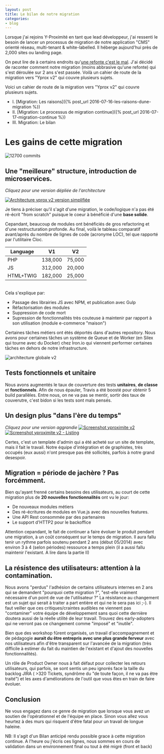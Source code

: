 ```yaml
---
layout: post
title: Le bilan de notre migration
categories:
- blog
---
```


Lorsque j'ai rejoins Y-Proximité en tant que lead développeur, j'ai ressenti le besoin de lancer un processus de migration de notre application "CMS" orienté réseau, multi-tenant & white-labelled. Il héberge aujourd'hui près de 2,000 sites ou landing page.

On peut lire de à certains endroits qu'[une refonte c'est le mal](http://www.joelonsoftware.com/articles/fog0000000069.html). J'ai décidé de raconter comment notre migration (moins abbrasive qu'une refonte) qui s'est déroulée sur 2 ans s'est passée. Voilà un cahier de route de la migration vers "Yprox v2" qui couvre plusieurs sujets.

Voici un cahier de route de la migration vers "Yprox v2" qui couvre plusieurs sujets.

* I. [Migration: Les raisons]({% post_url 2016-07-16-les-raisons-dune-migration %})
* II. [Migration: Le processus de migration continue]({% post_url 2016-07-17-migration-continue %})
* III. Migration: Le bilan

# Les gains de cette migration

![12700 commits](/assets/images/yprox_github_stats.png)


## Une "meilleure" structure, introduction de microservices.
_Cliquez pour une version dépliée de l'architecture_

[![Architecture yprox v2 version simplifiée](/assets/images/yprox_architecture_v2.png)](https://www.evernote.com/l/ARGX1eBvtjFLCKMrVYdtkgAmmnsbCa8ow_Q)

Je tiens à préciser qu'il s'agit d'une migration, le code/logique n'a pas été ré-écrit "from scratch" puisque le coeur à bénéficié d'une **base solide**.

Cepandant, beaucoup de modules ont bénéficiés de gros refactoring et d'une restructuration profonde.
Au final, voilà le tableau comparatif avant/après du nombre de lignes de code (acronyme LOC), tel que rapporté par l'utilitaire Cloc.

| Language  | V1      | V2     |
|-----------|---------|--------|
| PHP       | 138,000 | 75,000 |
| JS        | 312,000 | 20,000 |
| HTML+TWIG | 182,000 | 25,000 |

<br />
Cela s'explique par:

* Passage des librairies JS avec NPM, et publication avec Gulp
* Réfactorisation des modules
* Suppression de code mort
* Supression de fonctionnalités très couteuse à maintenir par rapport à son utilisation (module e-commerce "maison")

Certaines tâches métiers ont étés déportés dans d'autres repository. Nous avons pour certaines tâches un système de Queue et de Worker (en Silex qui tourne avec du Docker) chez Iron.io qui viennent performer certaines tâches en dehors de notre infrastructure. 

![architecture globale v2](/assets/images/yprox-architecture-globale.png)

## Tests fonctionnels et unitaire

Nous avons augmentés le taux de couverture des tests **unitaires**, **de classe** et **fonctionnels**. Afin de nous épauler, Travis a été boosté pour obtenir 5 build parallèles.
Entre nous, on ne va pas se mentir, sortir des taux de couverutre, c'est bidon si les tests sont mals pensés. 

## Un design plus "dans l'ère du temps"

_Cliquez pour une version aggrandie_
[![Screenshot yproximite v2](/assets/images/yprox_bo_dashboard_v2.png)](https://www.evernote.com/shard/s273/sh/8c037dfa-92cc-4a7c-99f4-755f17e97a6c/1d4dcc0379aa92ce/res/32b9bd57-66c7-4089-bf96-47c8fdb13a2f/skitch.png)
[![Screenshot yproximite v2 - Listing](/assets/images/yprox_bo_list_v2.png)](https://www.evernote.com/shard/s273/sh/892d3a0a-7b1c-4a37-b8e3-b1998d9f1107/cd9c19cbb776fa64/res/f1c5b924-3edd-4f16-be7e-de9e92908304/skitch.png)

Certes, c'est un template d'admin qui a été acheté sur un site de template, mais il fait le travail. Notre équipe d'intégration et de graphistes, très occupés (eux aussi) n'ont presque pas été sollicités, parfois à notre grand desespoir.

## Migration = période de jachère ? Pas forcémment.

Bien qu'ayant frenné certains besoins des utilisateurs, au court de cette migration plus de **20 nouvelles fonctionnalités** ont vu le jour:

- De nouveaux modules métiers
- Des ré-écritures de modules en Vue.js avec des nouvelles features.
- Une API Rest consommée par des partenaires
- Le support d'HTTP2 pour le backoffice

Attention cepandant, le fait de continuer a faire évoluer le produit pendant une migration, à un coût conséquent sur le temps de migration. Il aura fallu tenir un rythme parfois soutenu pendant 2 ans (début 05/2014) avec environ 3 à 4 (selon périodes) ressource a temps plein (il a aussi fallu maintenir l'existant. A lire dans la partie II) 

## La résistence des utilisateurs: attention à la contamination.

Nous avons "perdus" l'adhésion de certains utilisateurs internes en 2 ans qui se demandent "pourquoi cette migration ?", "est-elle vraiment nécessaire d'un point de vue de l'utilisateur ?"
La résistance au changement est un sujet qui serait à traiter a part entière et qui ne le sera pas ici ;-). Il faut veiller que ces critiques/craintes audibles ne viennent pas "contaminer" votre équipe de développement sans quoi cette dernière doutera aussi de la réelle utilité de leur travail. Trouvez des early-adopters qui ne verront pas ce changement comme "imposé" et "inutile".

Bien que des workshop fûrent organisés, un travail d'accompagnement et de pédagogie **aurait du être entrepris avec une plus grande ferveur** avec nos utilisateurs afin d'être transparent sur l'avancée de la migration (très difficile à estimer du fait du maintien de l'existant et d'ajout des nouvelles fonctionnalités).

Un rôle de Product Owner nous à fait défaut pour collecter les retours utilisateurs, qui parfois, se sont sentis un peu ignorés face la taille du backlog JIRA ( >320 Tickets, syndrôme du "de toute façon, il ne va pas être traité")
et les axes d'améliorations de l'outil que vous êtes en train de faire évoluer.
 
## Conclusion
Ne vous engagez dans ce genre de migration que lorsque vous avez un soutien de l'opérationnel et de l'équipe en place. Sinon vous allez vous heurtez à des murs qui risquent d'être fatal pour un travail de longue haleine.

NB: Il s'agit d'un Bilan anticipé rendu possible grace à cette migration continue. A l'heure ou j'écris ces lignes, nous sommes en cours de validation dans un environnement final ou tout à été migré (front et back)
